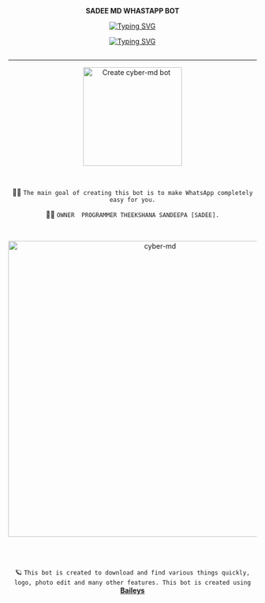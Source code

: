<div align="center"> 
    <b>SADEE MD WHASTAPP BOT </b>  
    
<a href="https://git.io/typing-svg"><img src="https://readme-typing-svg.demolab.com?font=Rubik+Dirt&size=65&pause=1000&color=F72C3F&background=FF20A500&center=true&vCenter=true&width=1000&height=150&lines=CYBER-MD;CREATED+BY+CYBER-AYESH" alt="Typing SVG" /></a>   </p>

<div align="center">
     
 [![Typing SVG](https://readme-typing-svg.herokuapp.com?font=Rockstar-ExtraBold&color=F01&lines=CYBER+MD+USER+WHATSAPP+BOT)](https://git.io/typing-svg)
##

 <div align="center">
</p




  <br>

---

<a href="https://pair-web-public.koyeb.app/"><img src="https://img.shields.io/badge/PAIR=CYBER-MD-greeen" alt="Create cyber-md bot" width="200"></a>






<br>

👨‍💻 `The main goal of creating this bot is to make WhatsApp completely easy for you.`





👨‍💻 `OWNER  PROGRAMMER THEEKSHANA SANDEEPA [SADEE].`




<br>
 
  <p align="center">  
  <a href="https://telegra.ph/file/87e7ae0d50a3fa8f1ff4e.jpg">
    <img alt="cyber-md" height="600" src="https://telegra.ph/file/87e7ae0d50a3fa8f1ff4e.jpg">
    
  
  </a>
</p>  


<br>
<br>

🪐 `This bot is created to download and find various things quickly, logo, photo edit and many other features. This bot is created using` **[Baileys](https://github.com/WhiskeySockets/Baileys)**

<br>
<br>

 
